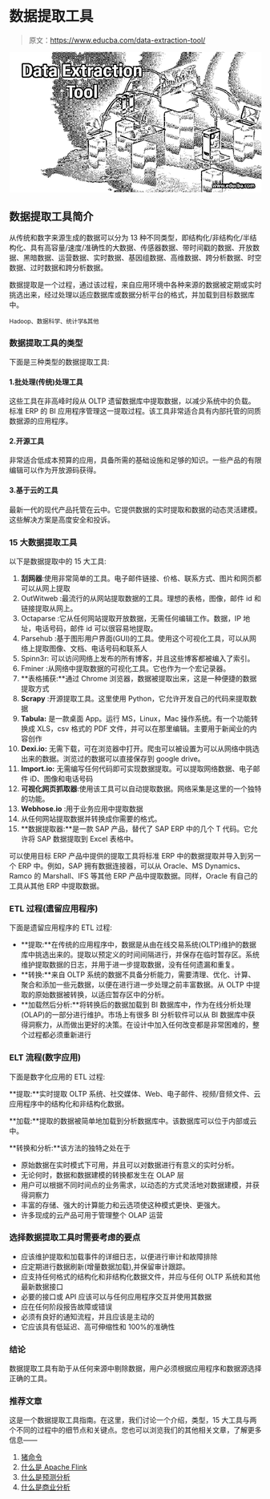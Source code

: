 # 数据提取工具

> 原文：<https://www.educba.com/data-extraction-tool/>

![Data Extraction Tool](img/031151f89fc07d2e294a8fd2dfbf075c.png)



## 数据提取工具简介

从传统和数字来源生成的数据可以分为 13 种不同类型，即结构化/非结构化/半结构化、具有高容量/速度/准确性的大数据、传感器数据、带时间戳的数据、开放数据、黑暗数据、运营数据、实时数据、基因组数据、高维数据、跨分析数据、时空数据、过时数据和跨分析数据。

数据提取是一个过程，通过该过程，来自应用环境中各种来源的数据被定期或实时挑选出来，经过处理以适应数据库或数据分析平台的格式，并加载到目标数据库中。

<small>Hadoop、数据科学、统计学&其他</small>

### 数据提取工具的类型

下面是三种类型的数据提取工具:

#### 1.批处理(传统)处理工具

这些工具在非高峰时段从 OLTP 遗留数据库中提取数据，以减少系统中的负载。标准 ERP 的 BI 应用程序管理这一提取过程。该工具非常适合具有内部托管的同质数据源的应用程序。

#### 2.开源工具

非常适合低成本预算的应用，具备所需的基础设施和足够的知识。一些产品的有限编辑可以作为开放源码获得。

#### 3.基于云的工具

最新一代的现代产品托管在云中。它提供数据的实时提取和数据的动态灵活建模。这些解决方案是高度安全和投诉。

### 15 大数据提取工具

以下是数据提取中的 15 大工具:

1.  **刮网器**:使用非常简单的工具。电子邮件链接、价格、联系方式、图片和网页都可以从网上提取
2.  OutWitweb :最流行的从网站提取数据的工具。理想的表格，图像，邮件 id 和链接提取从网上。
3.  Octaparse :它从任何网站提取开放数据，无需任何编辑工作。数据，IP 地址，电话号码，邮件 id 可以很容易地提取。
4.  Parsehub :基于图形用户界面(GUI)的工具。使用这个可视化工具，可以从网络上提取图像、文档、电话号码和联系人
5.  Spinn3r: 可以访问网络上发布的所有博客，并且这些博客都被编入了索引。
6.  Fminer :从网络中提取数据的可视化工具。它也作为一个宏记录器。
7.  **表格捕获:**通过 Chrome 浏览器，数据被提取出来，这是一种便捷的数据提取方式
8.  **Scrapy** :开源提取工具。这里使用 Python，它允许开发自己的代码来提取数据
9.  **Tabula:** 是一款桌面 App。运行 MS，Linux，Mac 操作系统。有一个功能转换成 XLS，csv 格式的 PDF 文件，并可以在那里编辑。主要用于新闻业的内容创作
10.  **Dexi.io:** 无需下载，可在浏览器中打开。爬虫可以被设置为可以从网络中挑选出来的数据。浏览过的数据可以直接保存到 google drive。
11.  **Import.io:** 无需编写任何代码即可实现数据提取。可以提取网络数据、电子邮件 iD、图像和电话号码
12.  **可视化网页抓取器**:使用该工具可以自动提取数据。网络采集是这里的一个独特的功能。
13.  **Webhose.io** :用于业务应用中提取数据
14.  从任何网站提取数据并转换成你需要的格式。
15.  **数据提取器:**是一款 SAP 产品，替代了 SAP ERP 中的几个 T 代码。它允许将 SAP 数据提取到 Excel 表格中。

可以使用目标 ERP 产品中提供的提取工具将标准 ERP 中的数据提取并导入到另一个 ERP 中。例如，SAP 拥有数据连接器，可以从 Oracle、MS Dynamics、Ramco 的 Marshall、IFS 等其他 ERP 产品中提取数据。同样，Oracle 有自己的工具从其他 ERP 中提取数据。

### ETL 过程(遗留应用程序)

下面是遗留应用程序的 ETL 过程:

*   **提取:**在传统的应用程序中，数据是从由在线交易系统(OLTP)维护的数据库中挑选出来的。提取以预定义的时间间隔进行，并保存在临时暂存区。系统维护提取数据的日志，并用于进一步提取数据，没有任何遗漏和重复。
*   **转换:**来自 OLTP 系统的数据不具备分析能力，需要清理、优化、计算、聚合和添加一些元数据，以便在进行进一步处理之前丰富数据。从 OLTP 中提取的原始数据被转换，以适应暂存区中的分析。
*   **加载然后分析:**将转换后的数据加载到 BI 数据库中，作为在线分析处理(OLAP)的一部分进行维护。市场上有很多 BI 分析软件可以从 BI 数据库中获得洞察力，从而做出更好的决策。在设计中加入任何改变都是非常困难的，整个过程都必须重新进行

### ELT 流程(数字应用)

下面是数字化应用的 ETL 过程:

**提取:**实时提取 OLTP 系统、社交媒体、Web、电子邮件、视频/音频文件、云应用程序中的结构化和非结构化数据。

**加载:**提取的数据被简单地加载到分析数据库中。该数据库可以位于内部或云中。

**转换和分析:**该方法的独特之处在于

*   原始数据在实时模式下可用，并且可以对数据进行有意义的实时分析。
*   无论何时，数据和数据建模的转换都发生在 OLAP 层
*   用户可以根据不同时间点的业务需求，以动态的方式灵活地对数据建模，并获得洞察力
*   丰富的存储、强大的计算能力和云选项使这种模式更快、更强大。
*   许多现成的云产品可用于管理整个 OLAP 运营

### 选择数据提取工具时需要考虑的要点

*   应该维护提取和加载事件的详细日志，以便进行审计和故障排除
*   应定期进行数据刷新(增量数据加载),并保留审计跟踪。
*   应支持任何格式的结构化和非结构化数据文件，并应与任何 OLTP 系统和其他最新数据接口
*   必要的接口或 API 应该可以与任何应用程序交互并使用其数据
*   应在任何阶段报告故障或错误
*   必须有良好的通知流程，并且应该是主动的
*   它应该具有低延迟、高可伸缩性和 100%的准确性

### 结论

数据提取工具有助于从任何来源中剔除数据，用户必须根据应用程序和数据源选择正确的工具。

### 推荐文章

这是一个数据提取工具指南。在这里，我们讨论一个介绍，类型，15 大工具与两个不同的过程中的细节点和关键点。您也可以浏览我们的其他相关文章，了解更多信息——

1.  [猪命令](https://www.educba.com/pig-commands/)
2.  [什么是 Apache Flink](https://www.educba.com/what-is-apache-flink/)
3.  [什么是预测分析](https://www.educba.com/what-is-predictive-analytics/)
4.  [什么是商业分析](https://www.educba.com/what-is-business-analytics/)





